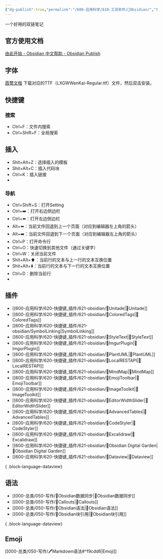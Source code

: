 ```yaml
---
{"dg-publish":true,"permalink":"/600-应用科学/610-工具软件/💎Obsidian/","tags":["Obsidian"],"noteIcon":""}
---
```



一个好用的双链笔记

## 官方使用文档
[由此开始 - Obsidian 中文帮助 - Obsidian Publish](https://publish.obsidian.md/help-zh/%E7%94%B1%E6%AD%A4%E5%BC%80%E5%A7%8B)

## 字体
[霞鹜文楷](https://github.com/lxgw/LxgwWenKai/releases)
下载对应的TTF（LXGWWenKai-Regular.ttf）文件，然后双击安装。


## 快捷键

### 搜索
- Ctrl+F：文件内搜索
- Ctrl+Shift+F：全局搜索

## 插入
- Shit+Alt+Z：选择插入的模板
- Shit+Alt+C：插入代码块
- Ctrl+K：插入链接
- 

### 导航
- Ctrl+Shift+S：打开Setting
- Ctrl+➡️：打开右边侧边栏
- Ctrl+⬅️：打开左边侧边栏
- Alt+⬅️：当前文件回退到上一个页面（对应到编辑器左上角的箭头）
- Alt+➡️：当前文件回退到下一个页面（对应到编辑器左上角的箭头）
- Ctrl+P：打开命令行
- Ctrl+O：快速切换到其他文件（通过关键字）
- Ctrl+W：关闭当前文件
- Shit+Alt+⬆️：当前行的文本与上一行的文本互换位置
- Shit+Alt+⬇️：当前行的文本与下一行的文本互换位置
- Ctrl+D：删除当前行
- 







## 插件
- [[600-应用科学/620-快捷键_插件/621-obsidian/🔌Unitade\|🔌Unitade]]
- [[600-应用科学/620-快捷键_插件/621-obsidian/🔌ColoredTags\|🔌ColoredTags]]
- [[600-应用科学/620-快捷键_插件/621-obsidian/SymbolLinking\|SymbolLinking]]
- [[600-应用科学/620-快捷键_插件/621-obsidian/🔌StyleText\|🔌StyleText]]
- [[600-应用科学/620-快捷键_插件/621-obsidian/🔌ImgurPlugin\|🔌ImgurPlugin]]
- [[600-应用科学/620-快捷键_插件/621-obsidian/🔌PlantUML\|🔌PlantUML]]
- [[600-应用科学/620-快捷键_插件/621-obsidian/🔌LocalRESTAPI\|🔌LocalRESTAPI]]
- [[600-应用科学/620-快捷键_插件/621-obsidian/🔌MindMap\|🔌MindMap]]
- [[600-应用科学/620-快捷键_插件/621-obsidian/🔌EmojiToolbar\|🔌EmojiToolbar]]
- [[600-应用科学/620-快捷键_插件/621-obsidian/🔌ImageToolkit\|🔌ImageToolkit]]
- [[600-应用科学/620-快捷键_插件/621-obsidian/🔌EditorWidthSlider\|🔌EditorWidthSlider]]
- [[600-应用科学/620-快捷键_插件/621-obsidian/🔌AdvancedTables\|🔌AdvancedTables]]
- [[600-应用科学/620-快捷键_插件/621-obsidian/🔌CodeStyler\|🔌CodeStyler]]
- [[600-应用科学/620-快捷键_插件/621-obsidian/🔌Excalidraw\|🔌Excalidraw]]
- [[600-应用科学/620-快捷键_插件/621-obsidian/🔌Obsidian Digital Garden\|🔌Obsidian Digital Garden]]
- [[600-应用科学/620-快捷键_插件/621-obsidian/🔌Dataview\|🔌Dataview]]

{ .block-language-dataview}


## 语法
- [[000-总类/050-写作/💎Obsidian数据同步\|💎Obsidian数据同步]]
- [[000-总类/050-写作/💎Callouts\|💎Callouts]]
- [[000-总类/050-写作/💎Obsidian语法\|💎Obsidian语法]]
- [[000-总类/050-写作/💎Obsidian块引用\|💎Obsidian块引用]]

{ .block-language-dataview}


## Emoji
[[000-总类/050-写作/🖊️Markdown语法#^f9cdd6\|Emoji]]

